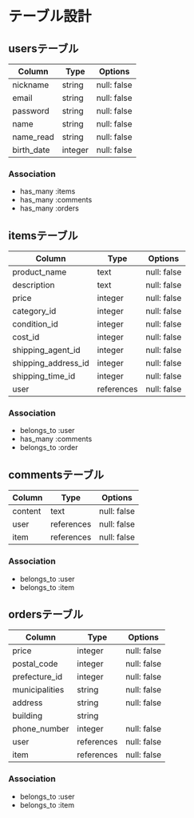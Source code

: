 # テーブル設計


## usersテーブル


| Column     | Type    | Options                   |
| ---------- | ------- | ------------------------- |
| nickname   | string  | null: false               |
| email      | string  | null: false               |
| password   | string  | null: false               |
| name       | string  | null: false               |
| name_read  | string  | null: false               |
| birth_date | integer | null: false               |


### Association


- has_many :items
- has_many :comments
- has_many :orders


## itemsテーブル


| Column              | Type       | Options                   |
| ------------------- | ---------- | ------------------------- |
| product_name        | text       | null: false               |
| description         | text       | null: false               |
| price               | integer    | null: false               |
| category_id         | integer    | null: false               |
| condition_id        | integer    | null: false               |
| cost_id             | integer    | null: false               |
| shipping_agent_id   | integer    | null: false               |
| shipping_address_id | integer    | null: false               |
| shipping_time_id    | integer    | null: false               |
| user                | references | null: false               |


### Association


- belongs_to :user
- has_many :comments
- belongs_to :order


## commentsテーブル


| Column   | Type       | Options                   |
| -------- | ---------- | ------------------------- |
| content  | text       | null: false               |
| user     | references | null: false               |
| item     | references | null: false               |


### Association


- belongs_to :user
- belongs_to :item


## ordersテーブル


| Column             | Type       | Options                   |
| ------------------ | ---------- | ------------------------- |
| price              | integer    | null: false               | 
| postal_code        | integer    | null: false               |
| prefecture_id      | integer    | null: false               |
| municipalities     | string     | null: false               |
| address            | string     | null: false               |
| building           | string     |                           |
| phone_number       | integer    | null: false               |
| user               | references | null: false               |
| item               | references | null: false               |

### Association


- belongs_to :user
- belongs_to :item

